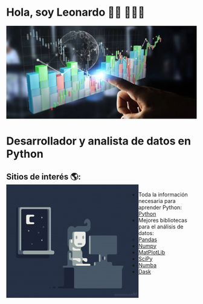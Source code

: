 # Hola, soy Leonardo 👋🏾 👩🏾‍💻

<img src="title.png" alt="image">

# Desarrollador y analista de datos en Python

## Sitios de interés 🌎: <a href="https://github.com/lcastiglione"><img align="left" width="350" height="300" src="programmer.gif"></a>
- Toda la información necesaria para aprender Python: <a href="https://www.python.org/">Python</a>
- Mejores bibliotecas para el análisis de datos:
    - <a href="https://pandas.pydata.org/">Pandas</a>
	  - <a href="https://numpy.org/">Numpy</a>
	  - <a href="https://matplotlib.org/stable/api/_as_gen/matplotlib.pyplot.plot.html">MatPlotLib</a>
	  - <a href="https://scipy.org/">SciPy</a>
	  - <a href="https://numba.pydata.org/">Numba</a>
	  - <a href="https://dask.org/">Dask</a>
